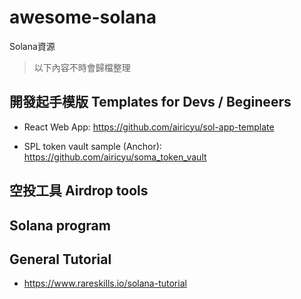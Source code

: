 # awesome-solana

Solana資源
> 以下內容不時會歸檔整理

## 開發起手模版 Templates for Devs / Begineers

- React Web App: https://github.com/airicyu/sol-app-template

- SPL token vault sample (Anchor): https://github.com/airicyu/soma_token_vault

## 空投工具 Airdrop tools

## Solana program

## General Tutorial

- https://www.rareskills.io/solana-tutorial